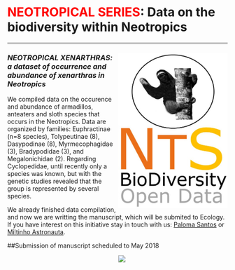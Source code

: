 # <span style="color:red">NEOTROPICAL SERIES</span>: Data on the biodiversity within Neotropics
--------------------------------------------------------
### ***<img align="right" width="250" src="nts_v02_neoxen1.jpg">NEOTROPICAL XENARTHRAS: a dataset of occurrence and abundance of xenarthras in Neotropics***

We compiled data on the occurence and abundance of armadillos, anteaters and sloth species that occurs in the Neotropics. Data are organized by families: Euphractinae (n=8 species), Tolypeutinae (8), Dasypodinae (8), Myrmecophagidae (3), Bradypodidae (3), and Megalonichidae (2). Regarding Cyclopedidae, until recently only a species was known, but with the genetic studies revealed that the group is represented by several species.  

We already finished data compilation, and now we are writting the manuscript, which will be submited to Ecology. If you have interest on this initiative stay in touch with us: <a href="mailto:paloma.marquessa@yahoo.com.br?subject=NeoXen">Paloma Santos</a> or<a href="mailto:miltinho_astronauta@gmail.com?subject=NeoInvMam"> Miltinho Astronauta</a>.

##Submission of manuscript scheduled to May 2018

<img align="right" width="250" src="Myrmecophagidae_2018_04_d17.jpg">


